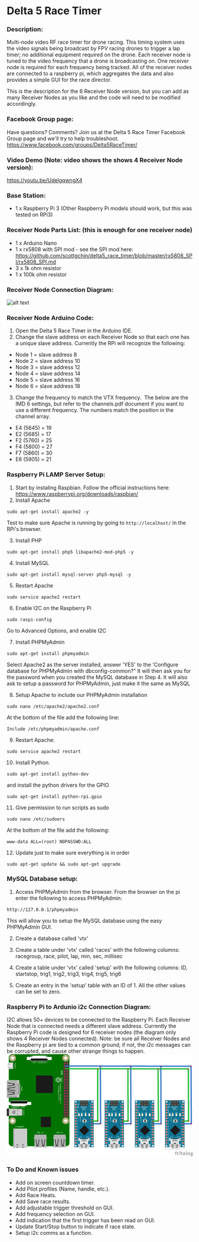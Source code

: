 # Delta 5 Race Timer

### Description:

Multi-node video RF race timer for drone racing.  This timing system uses the video signals being broadcast by FPV racing drones to trigger a lap timer; no additional equipment required on the drone. Each receiver node is tuned to the video frequency that a drone is broadcasting on.  One receiver node is required for each frequency being tracked.  All of the receiver nodes are connected to a raspberry pi, which aggregates the data and also provides a simple GUI for the race director.

This is the description for the 6 Receiver Node version, but you can add as many Receiver Nodes as you like and the code will need to be modified accordingly. 

### Facebook Group page:
Have questions? Comments? Join us at the Delta 5 Race Timer Facebook Group page and we'll try to help troubleshoot.
https://www.facebook.com/groups/Delta5RaceTimer/

### Video Demo (Note: video shows the shows 4 Receiver Node version):
https://youtu.be/UdelgqwngX4

### Base Station:
* 1 x Raspberry Pi 3 (Other Raspberry Pi models should work, but this was tested on RPi3)

### Receiver Node Parts List: (this is enough for one receiver node)
* 1 x Arduino Nano
* 1 x rx5808 with SPI mod - see the SPI mod here: https://github.com/scottgchin/delta5_race_timer/blob/master/rx5808_SPI/rx5808_SPI.md
* 3 x 1k ohm resistor
* 1 x 100k ohm resistor

### Receiver Node Connection Diagram:
![alt text](img/Receivernode.png)

### Receiver Node Arduino Code:
1. Open the Delta 5 Race Timer in the Arduino IDE.
2. Change the slave address on each Receiver Node so that each one has a unique slave address.  Currently the RPi will recognize the following:
  * Node 1 = slave address 8
  * Node 2 = slave address 10
  * Node 3 = slave address 12
  * Node 4 = slave address 14
  * Node 5 = slave address 16
  * Node 6 = slave address 18
  
3. Change the frequency to match the VTX frequency.  The below are the IMD 6 settings, but refer to the channels.pdf document if you want to use a different frequency. The numbers match the position in the channel array.
  * E4 (5645) = 19  
  * E2 (5685) = 17  
  * F2 (5760) = 25  
  * F4 (5800) = 27  
  * F7 (5860) = 30  
  * E6 (5905) = 21

### Raspberry Pi LAMP Server Setup:
1. Start by instaling Raspbian. Follow the official instructions here: https://www.raspberrypi.org/downloads/raspbian/
2. Install Apache
 ```
 sudo apt-get install apache2 -y
 ```
 Test to make sure Apache is running by going to ```http://localhost/``` in the RPi's browser.

3. Install PHP
 ```
 sudo apt-get install php5 libapache2-mod-php5 -y
 ```

4. Install MySQL
 ```
 sudo apt-get install mysql-server php5-mysql -y
 ```

5. Restart Apache
 ```
 sudo service apache2 restart
 ```
 
6. Enable I2C on the Raspberry Pi
 ```
 sudo raspi-config
 ```
 Go to Advanced Options, and enable I2C

7. Install PHPMyAdmin
```
sudo apt-get install phpmyadmin
```
Select Apache2 as the server installed, answer 'YES' to the 'Configure database for PHPMyAdmin with dbconfig-common?"
It will then ask you for the password when you created the MySQL database in Step 4.  It will also ask to setup a password for PHPMyAdmin, just make it the same as MySQL

8. Setup Apache to include our PHPMyAdmin installation
```
sudo nano /etc/apache2/apache2.conf
```
At the bottom of the file add the following line:
```
Include /etc/phpmyadmin/apache.conf
```

9. Restart Apache:
```
sudo service apache2 restart
```

10. Install Python.
```
sudo apt-get install python-dev
```
and install the python drivers for the GPIO
```
sudo apt-get install python-rpi.gpio
```
11. Give permission to run scripts as sudo
```
sudo nano /etc/sudoers
```
At the bottom of the file add the following:
```
www-data ALL=(root) NOPASSWD:ALL
```

12. Update just to make sure everything is in order
```
sudo apt-get update && sudo apt-get upgrade
```

### MySQL Database setup:
1. Access PHPMyAdmin from the browser.
From the browser on the pi enter the following to access PHPMyAdmin:
```
http://127.0.0.1/phpmyadmin
```
This will allow you to setup the MySQL database using the easy PHPMyAdmin GUI.

2. Create a database called 'vtx'

3. Create a table under 'vtx' called 'races' with the following columns: racegroup, race, pilot, lap, min, sec, millisec

4. Create a table under 'vtx' called 'setup' with the following columns: ID, startstop, trig1, trig2, trig3, trig4, trig5, trig6

5. Create an entry in the 'setup' table with an ID of 1.  All the other values can be set to zero.


### Raspberry Pi to Ardunio i2c Connection Diagram:
I2C allows 50+ devices to be connected to the Raspberry Pi. Each Receiver Node that is connected needs a different slave address.  Currently the Raspberry Pi code is designed for 6 receiver nodes (the diagram only shows 4 Receiver Nodes connected).  Note: be sure all Receiver Nodes and the Raspberry pi are tied to a common ground; if not, the i2c messages can be corrupted, and cause other strange things to happen.
![alt text](img/D5-i2c.png)


### To Do and Known issues 
* Add on screen countdown timer.
* Add Pilot profiles (Name, handle, etc.).
* Add Race Heats.
* Add Save race results.
* Add adjustable trigger threshold on GUI.
* Add frequency selection on GUI.
* Add indication that the first trigger has been read on GUI.
* Update Start/Stop button to indicate if race state.
* Setup i2c comms as a function.
